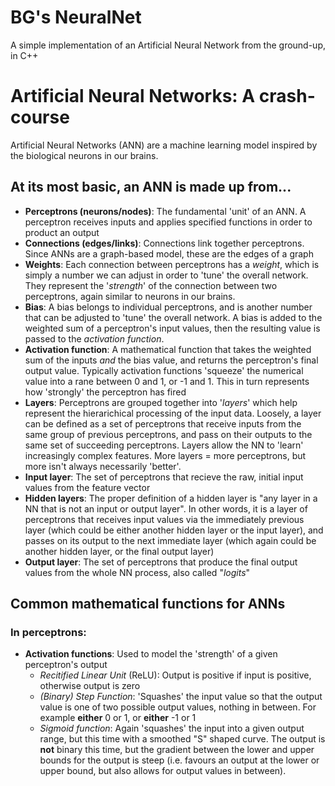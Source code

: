 # BG's NeuralNet

A simple implementation of an Artificial Neural Network from the ground-up, in C++

# Artificial Neural Networks: A crash-course

Artificial Neural Networks (ANN) are a machine learning model inspired by the biological neurons in our brains.

## At its most basic, an ANN is made up from...

-   **Perceptrons (neurons/nodes)**: The fundamental 'unit' of an ANN. A perceptron receives inputs and applies specified functions in order to product an output
-   **Connections (edges/links)**: Connections link together perceptrons. Since ANNs are a graph-based model, these are the edges of a graph
-   **Weights**: Each connection between perceptrons has a _weight_, which is simply a number we can adjust in order to 'tune' the overall network. They represent the '_strength_' of the connection between two perceptrons, again similar to neurons in our brains.
-   **Bias**: A bias belongs to individual perceptrons, and is another number that can be adjusted to 'tune' the overall network. A bias is added to the weighted sum of a perceptron's input values, then the resulting value is passed to the _activation function_.
-   **Activation function**: A mathematical function that takes the weighted sum of the inputs _and_ the bias value, and returns the perceptron's final output value. Typically activation functions 'squeeze' the numerical value into a rane between 0 and 1, or -1 and 1. This in turn represents how 'strongly' the perceptron has fired
-   **Layers**: Perceptrons are grouped together into '_layers_' which help represent the hierarichical processing of the input data. Loosely, a layer can be defined as a set of perceptrons that receive inputs from the same group of previous perceptrons, and pass on their outputs to the same set of succeeding perceptrons. Layers allow the NN to 'learn' increasingly complex features. More layers = more perceptrons, but more isn't always necessarily 'better'.
-   **Input layer**: The set of perceptrons that recieve the raw, initial input values from the feature vector
-   **Hidden layers**: The proper definition of a hidden layer is "any layer in a NN that is not an input or output layer". In other words, it is a layer of perceptrons that receives input values via the immediately previous layer (which could be either another hidden layer or the input layer), and passes on its output to the next immediate layer (which again could be another hidden layer, or the final output layer)
-   **Output layer**: The set of perceptrons that produce the final output values from the whole NN process, also called "_logits_"

## Common mathematical functions for ANNs

### In perceptrons:

-   **Activation functions**: Used to model the 'strength' of a given perceptron's output
    -   _Recitified Linear Unit_ (ReLU): Output is positive if input is positive, otherwise output is zero
    -   _(Binary) Step Function_: 'Squashes' the input value so that the output value is one of two possible output values, nothing in between. For example **either** 0 or 1, or **either** -1 or 1
    -   _Sigmoid function_: Again 'squashes' the input into a given output range, but this time with a smoothed "S" shaped curve. The output is **not** binary this time, but the gradient between the lower and upper bounds for the output is steep (i.e. favours an output at the lower or upper bound, but also allows for output values in between).
